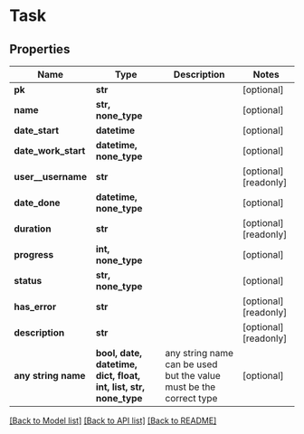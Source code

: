 # Task


## Properties
Name | Type | Description | Notes
------------ | ------------- | ------------- | -------------
**pk** | **str** |  | [optional] 
**name** | **str, none_type** |  | [optional] 
**date_start** | **datetime** |  | [optional] 
**date_work_start** | **datetime, none_type** |  | [optional] 
**user__username** | **str** |  | [optional] [readonly] 
**date_done** | **datetime, none_type** |  | [optional] 
**duration** | **str** |  | [optional] [readonly] 
**progress** | **int, none_type** |  | [optional] 
**status** | **str, none_type** |  | [optional] 
**has_error** | **str** |  | [optional] [readonly] 
**description** | **str** |  | [optional] [readonly] 
**any string name** | **bool, date, datetime, dict, float, int, list, str, none_type** | any string name can be used but the value must be the correct type | [optional]

[[Back to Model list]](../README.md#documentation-for-models) [[Back to API list]](../README.md#documentation-for-api-endpoints) [[Back to README]](../README.md)


